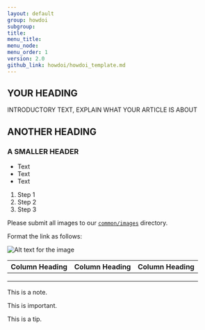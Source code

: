 ```yaml
---
layout: default
group: howdoi
subgroup: 
title: 
menu_title: 
menu_node: 
menu_order: 1
version: 2.0
github_link: howdoi/howdoi_template.md
---
```


<!-- Author in Markdown but HTML also welcome -->

<!-- Start with H2, not H1 -->

## YOUR HEADING
INTRODUCTORY TEXT, EXPLAIN WHAT YOUR ARTICLE IS ABOUT

## ANOTHER HEADING

### A SMALLER HEADER

<!-- Bulleted list -->

*	Text
*	Text
*	Text

<!-- Ordered list -->

1.	Step 1
2.	Step 2
3.	Step 3

<!-- Image link -->

Please submit all images to our <a href="https://github.com/magento/devdocs/tree/develop/common/images">`common/images`</a> directory.

Format the link as follows:

<img src="{{ site.baseurl }}common/images/FILENAME.png" alt="Alt text for the image">

<!-- Sample HTML cross-reference; don't worry too much about these, we can add or edit them -->
<!-- {{ site.gdeurl }} is a site variable that is defined in _config.yml; it's the base path to the devdocs guides/v2.0 directory -->


<!-- Sample 4 x 3 table -->

|  Column Heading  |  Column Heading  |   Column Heading |
|---|---|---|
|   |   |   |
|   |   |   |
|   |   |   |

<!-- Note, Important, Tip: These must be HTML -->

<div class="bs-callout bs-callout-info" id="info">
  <p>This is a note.</p>
</div>


<div class="bs-callout bs-callout-warning">
    <p>This is important.</p>
</div>

<div class="bs-callout bs-callout-tip">
  <p>This is a tip.</p>
</div>
